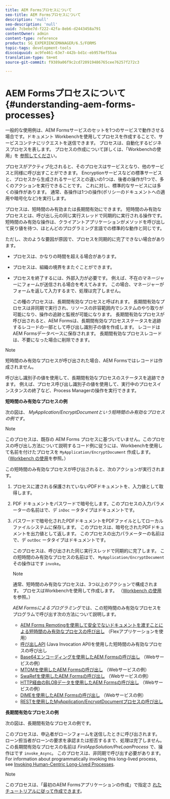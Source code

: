 ```yaml
---
title: AEM Formsプロセスについて
seo-title: AEM Formsプロセスについて
description: 'null'
seo-description: 'null'
uuid: 7cbebe7d-f222-42fa-8eb6-d2443458a791
contentOwner: admin
content-type: reference
products: SG_EXPERIENCEMANAGER/6.5/FORMS
topic-tags: development-tools
discoiquuid: ac9fe461-63e7-442b-bd1c-eb9576ef55aa
translation-type: tm+mt
source-git-commit: f9389a06f9c2cd720919486765cee76257f272c3

---
```



# AEM Formsプロセスについて {#understanding-aem-forms-processes}

一般的な使用例は、AEM Formsサービスのセットを1つのサービスで動作させる場合です。ドキュメント Workbenchを使用してプロセスを作成することで、サービスコンテナにリクエストを送信できます。 プロセスは、自動化するビジネスプロセスを表します。 プロセスの作成について詳しくは、「Workbenchの使用」を [参照してくださ](https://www.adobe.com/go/learn_aemforms_workbench_63)い。

プロセスがアクティブ化されると、そのプロセスはサービスとなり、他のサービスと同様に呼び出すことができます。 Encryptionサービスなどの標準サービスと、プロセスから生成されるサービスとの違いの1つは、後者の操作が1つで、多くのアクションを実行できることです。 これに対し、標準的なサービスには多くの操作があります。 通常、各操作は1つの操作(ポリシーのドキュメントへの適用や暗号化など)を実行します。

プロセスは、短時間のみ有効または長期間有効にできます。 短時間のみ有効なプロセスとは、呼び出し元の同じ実行スレッドで同期的に実行される操作です。 短時間のみ有効な操作は、クライアントアプリケーションがメソッドを呼び出して戻り値を待つ、ほとんどのプログラミング言語での標準的な動作と同じです。

ただし、次のような要因が原因で、プロセスを同期的に完了できない場合があります。

* プロセスは、かなりの時間を超える場合があります。
* プロセスは、組織の境界をまたぐことができます。
* プロセスを終了するには、外部入力が必要です。 例えば、不在のマネージャーにフォームが送信される場合を考えてみます。 この場合、マネージャーがフォームを返して入力するまで、処理は完了しません。

   この種のプロセスは、長期間有効なプロセスと呼ばれます。 長期間有効なプロセスは非同期で実行され、リソースの許容範囲内でシステムのやり取りが可能になり、操作の追跡と監視が可能になります。 長期間有効なプロセスが呼び出されると、AEM Formsは、長期間有効なプロセスステータスを追跡するレコードの一部として呼び出し識別子の値を作成します。 レコードはAEM Formsデータベースに保存されます。 長期間有効なプロセスレコードは、不要になった場合に削除できます。

>[!NOTE]
>
>短時間のみ有効なプロセスが呼び出された場合、AEM Formsではレコードは作成されません。

呼び出し識別子の値を使用して、長期間有効なプロセスのステータスを追跡できます。 例えば、プロセス呼び出し識別子の値を使用して、実行中のプロセスインスタンスの終了など、Process Managerの操作を実行できます。

**短時間のみ有効なプロセスの例**

次の図は、 *MyApplication/EncryptDocumentという短時間のみ有効なプロセスの例です*。

>[!NOTE]
>
>このプロセスは、既存の AEM Forms プロセスに基づいていません。このプロセスの呼び出し方法について説明するコード例に従うには、Workbenchを使用して名前を付けたプロセスを `MyApplication/EncryptDocument` 作成します。 （[Workbench の使用](https://www.adobe.com/go/learn_aemforms_workbench_63)を参照。）

この短時間のみ有効なプロセスが呼び出されると、次のアクションが実行されます。

1. プロセスに渡される保護されていないPDFドキュメントを、入力値として取得します。
1. PDF ドキュメントをパスワードで暗号化します。このプロセスの入力パラメーターの名前はで、デ `inDoc` ータタイプはドキュメントです。
1. パスワードで暗号化されたPDFドキュメントをPDFファイルとしてローカルファイルシステムに保存します。 このプロセスは、暗号化されたPDFドキュメントを出力値として返します。 このプロセスの出力パラメーターの名前はで、デ `outDoc` ータタイプはドキュメントです。

   このプロセスは、呼び出された同じ実行スレッドで同期的に完了します。 この短時間のみ有効なプロセスの名前はで、 `MyApplication/EncryptDocument`その操作はです `invoke`。

   >[!NOTE]
   >
   >通常、短時間のみ有効なプロセスは、3つ以上のアクションで構成されます。 プロセスはWorkbenchを使用して作成します。 （[Workbench の使用](https://www.adobe.com/go/learn_aemforms_workbench_63)を参照。）

   *AEM Formsによるプログラミ*&#x200B;ングでは、この短時間のみ有効なプロセスをプログラムで呼び出す次の方法について説明します。

   * [AEM Forms Remotingを使用して安全でないドキュメントを渡すことによる短時間のみ有効なプロセスの呼び出し](/help/forms/developing/invoking-aem-forms-using-remoting.md#invoking-a-short-lived-process-by-passing-an-unsecure-document-using-remoting) （Flexアプリケーションを使用）
   * [呼び出しAPI](/help/forms/developing/invoking-aem-forms-using-java.md#invoking-a-short-lived-process-using-the-invocation-api) (Java Invocation API)を使用した短時間のみ有効なプロセスの呼び出し
   * [Base64エンコーディングを使用したAEM Formsの呼び出し](/help/forms/developing/invoking-aem-forms-using-web.md#invoking-aem-forms-using-base64-encoding) （Webサービスの例）
   * [MTOMを使用したAEM Formsの呼び出し](/help/forms/developing/invoking-aem-forms-using-web.md#invoking-aem-forms-using-mtom) （Webサービスの例）
   * [SwaRefを使用したAEM Formsの呼び出し](/help/forms/developing/invoking-aem-forms-using-web.md#invoking-aem-forms-using-swaref) （Webサービスの例）
   * [HTTP経由のBLOBデータを使用したAEM Formsの呼び出し](/help/forms/developing/invoking-aem-forms-using-web.md#invoking-aem-forms-using-blob-data-over-http) （Webサービスの例）
   * [DIMEを使用したAEM Formsの呼び出し](/help/forms/developing/invoking-aem-forms-using-web.md#invoking-aem-forms-using-dime) （Webサービスの例）
   * [RESTを使用したMyApplication/EncryptDocumentプロセスの呼び出し](/help/forms/developing/invoking-aem-forms-using-rest.md)

**長期間有効なプロセスの例**

次の図は、長期間有効なプロセスの例です。

このプロセスは、申込者がローンフォームを送信したときに呼び出されます。 ローン担当者がローンの要求を承認または拒否するまで、処理は完了しません。 この長期間有効なプロセスの名前は *FirstAppSolution/PreLoanProcess* で、操作はです `invoke_Async`。 このプロセスは、非同期で呼び出す必要があります。 For information about programmatically invoking this long-lived process, see [Invoking Human-Centric Long-Lived Processes](/help/forms/developing/invoking-human-centric-long-lived.md#invoking-human-centric-long-lived-processes).

>[!NOTE]
>
>このプロセスは、「最初のAEM Formsアプリケーションの作成」で指定さ [れたチュートリアルに従って作成できます](https://www.adobe.com/go/learn_aemforms_firstapp_ds_63)。